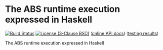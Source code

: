 # The ABS runtime execution expressed in Haskell

[![Build Status](https://travis-ci.org/abstools/habs-runtime.svg)](https://travis-ci.org/abstools/habs-runtime) [![License (3-Clause BSD)](https://img.shields.io/badge/license-BSD--3-blue.svg?style=flat)](http://opensource.org/licenses/BSD-3-Clause)
 ([online API docs](http://abstools.github.io/habs-runtime)) ([testing results](http://abstools.github.io/habs-runtime/test-results.html))

The ABS runtime execution expressed in Haskell
